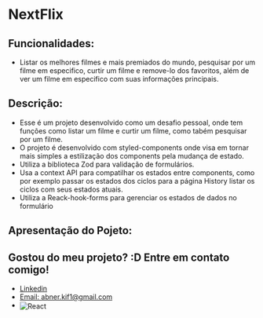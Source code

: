 # NextFlix

## Funcionalidades:
- Listar os melhores filmes e mais premiados do mundo, pesquisar por um filme em especifico, curtir um filme e remove-lo dos favoritos, além de ver um filme em especifico com suas informações principais.

## Descrição:
- Esse é um projeto desenvolvido como um desafio pessoal, onde tem funções como listar um filme e curtir um filme, como tabém pesquisar por um filme.
- O projeto é desenvolvido com styled-components onde visa em tornar mais simples a estilização dos components pela mudança de estado.
- Utiliza a biblioteca Zod para validação de formulários.
- Usa a context API para compatilhar os estados entre components, como por exemplo passar os estados dos ciclos para a página History listar os ciclos com seus estados atuais.
- Utiliza a Reack-hook-forms para gerenciar os estados de dados no formulário


## Apresentação do Pojeto:



## Gostou do meu projeto? :D Entre em contato comigo! 
- [Linkedin](https://www.linkedin.com/in/abner-santos-b195b8228/) <br/>
- [Email: abner.kif1@gmail.com](mailto:abner.kif1@gmail.com)
- <img align="center" alt="React" src="https://img.shields.io/badge/React-20232A?style=for-the-badge&logo=react&logoColor=61DAFB%22">
